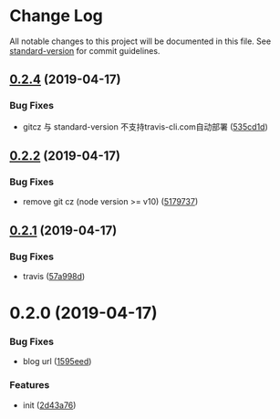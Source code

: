 # Change Log

All notable changes to this project will be documented in this file. See [standard-version](https://github.com/conventional-changelog/standard-version) for commit guidelines.

## [0.2.4](https://github.com/zhangximufeng/react-admin-cli/compare/v0.2.2...v0.2.4) (2019-04-17)


### Bug Fixes

* gitcz 与 standard-version 不支持travis-cli.com自动部署 ([535cd1d](https://github.com/zhangximufeng/react-admin-cli/commit/535cd1d))



## [0.2.2](https://github.com/zhangximufeng/react-admin-cli/compare/v0.2.1...v0.2.2) (2019-04-17)


### Bug Fixes

* remove git cz (node version >= v10) ([5179737](https://github.com/zhangximufeng/react-admin-cli/commit/5179737))



## [0.2.1](https://github.com/zhangximufeng/react-admin-cli/compare/v0.2.0...v0.2.1) (2019-04-17)


### Bug Fixes

* travis ([57a998d](https://github.com/zhangximufeng/react-admin-cli/commit/57a998d))



# 0.2.0 (2019-04-17)


### Bug Fixes

* blog url ([1595eed](https://github.com/zhangximufeng/react-admin-cli/commit/1595eed))


### Features

* init ([2d43a76](https://github.com/zhangximufeng/react-admin-cli/commit/2d43a76))
